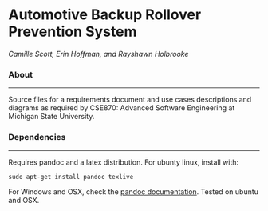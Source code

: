 # Automotive Backup Rollover Prevention System

*Camille Scott, Erin Hoffman, and Rayshawn Holbrooke*


### About
---

Source files for a requirements document and use cases descriptions and diagrams as required by 
CSE870: Advanced Software Engineering at Michigan State University.

### Dependencies
---

Requires pandoc and a latex distribution. For ubunty linux, install with:

```
sudo apt-get install pandoc texlive
```

For Windows and OSX, check the 
[pandoc documentation](http://johnmacfarlane.net/pandoc/installing.html). Tested on
ubuntu and OSX.
